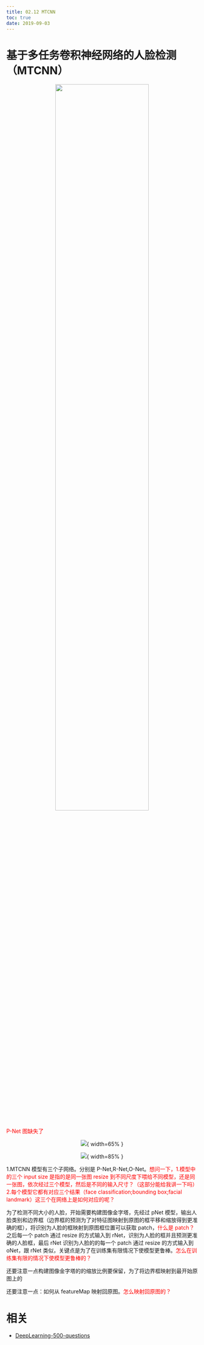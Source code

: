```yaml
---
title: 02.12 MTCNN
toc: true
date: 2019-09-03
---
```


# 基于多任务卷积神经网络的人脸检测（MTCNN）

<p align="center">
    <img width="70%" height="70%" src="http://images.iterate.site/blog/image/20190722/ChCNqjHi2GDF.png?imageslim">
</p>


<span style="color:red;">P-Net 图缺失了</span>

<center>

![](http://images.iterate.site/blog/image/20190722/vAA1Bxz1bE2g.png?imageslim){ width=65% }

</center>


<center>

![](http://images.iterate.site/blog/image/20190722/4zeNq1ONncpY.png?imageslim){ width=85% }

</center>


1.MTCNN 模型有三个子网络。分别是 P-Net,R-Net,O-Net。<span style="color:red;">想问一下，1.模型中的三个 input size 是指的是同一张图 resize 到不同尺度下喂给不同模型，还是同一张图，依次经过三个模型，然后是不同的输入尺寸？（这部分能给我讲一下吗）2.每个模型它都有对应三个结果（face classification;bounding box;facial landmark）这三个在网络上是如何对应的呢？</span>

为了检测不同大小的人脸，开始需要构建图像金字塔，先经过 pNet 模型，输出人脸类别和边界框（边界框的预测为了对特征图映射到原图的框平移和缩放得到更准确的框），将识别为人脸的框映射到原图框位置可以获取 patch，<span style="color:red;">什么是 patch？</span>之后每一个 patch 通过 resize 的方式输入到 rNet，识别为人脸的框并且预测更准确的人脸框，最后 rNet 识别为人脸的的每一个 patch 通过 resize 的方式输入到 oNet，跟 rNet 类似，关键点是为了在训练集有限情况下使模型更鲁棒。<span style="color:red;">怎么在训练集有限的情况下使模型更鲁棒的？</span>

还要注意一点构建图像金字塔的的缩放比例要保留，为了将边界框映射到最开始原图上的

还要注意一点：如何从 featureMap 映射回原图。<span style="color:red;">怎么映射回原图的？</span>






# 相关

- [DeepLearning-500-questions](https://github.com/scutan90/DeepLearning-500-questions)
